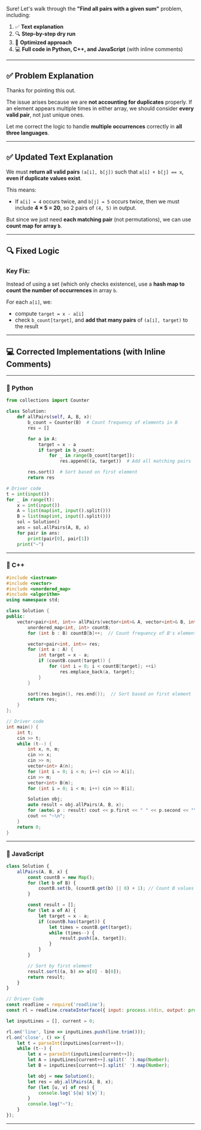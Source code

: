 Sure! Let's walk through the **"Find all pairs with a given sum"** problem, including:

1. ✅ **Text explanation**
2. 🔍 **Step-by-step dry run**
3. 🧠 **Optimized approach**
4. 💻 **Full code in Python, C++, and JavaScript** (with inline comments)

---

## ✅ Problem Explanation
Thanks for pointing this out.

The issue arises because we are **not accounting for duplicates** properly. If an element appears multiple times in either array, we should consider **every valid pair**, not just unique ones.

Let me correct the logic to handle **multiple occurrences** correctly in **all three languages**.

---

## ✅ Updated Text Explanation

We must **return all valid pairs** `(a[i], b[j])` such that `a[i] + b[j] == x`, **even if duplicate values exist**.

This means:

* If `a[i] = 4` occurs twice, and `b[j] = 5` occurs twice, then we must include **4 × 5 = 20**, so 2 pairs of `(4, 5)` in output.

But since we just need **each matching pair** (not permutations), we can use **count map for array `b`**.

---

## 🔍 Fixed Logic

### Key Fix:

Instead of using a set (which only checks existence), use a **hash map to count the number of occurrences** in array `b`.

For each `a[i]`, we:

* compute `target = x - a[i]`
* check `b_count[target]`, and **add that many pairs** of `(a[i], target)` to the result

---

## 💻 Corrected Implementations (with Inline Comments)

---

### 🔸 Python

```python
from collections import Counter

class Solution:
    def allPairs(self, A, B, x):
        b_count = Counter(B)  # Count frequency of elements in B
        res = []

        for a in A:
            target = x - a
            if target in b_count:
                for _ in range(b_count[target]):
                    res.append((a, target))  # Add all matching pairs

        res.sort()  # Sort based on first element
        return res

# Driver code
t = int(input())
for _ in range(t):
    x = int(input())
    A = list(map(int, input().split()))
    B = list(map(int, input().split()))
    sol = Solution()
    ans = sol.allPairs(A, B, x)
    for pair in ans:
        print(pair[0], pair[1])
    print("~")
```

---

### 🔸 C++

```cpp
#include <iostream>
#include <vector>
#include <unordered_map>
#include <algorithm>
using namespace std;

class Solution {
public:
    vector<pair<int, int>> allPairs(vector<int>& A, vector<int>& B, int x) {
        unordered_map<int, int> countB;
        for (int b : B) countB[b]++;  // Count frequency of B's elements

        vector<pair<int, int>> res;
        for (int a : A) {
            int target = x - a;
            if (countB.count(target)) {
                for (int i = 0; i < countB[target]; ++i)
                    res.emplace_back(a, target);
            }
        }

        sort(res.begin(), res.end());  // Sort based on first element
        return res;
    }
};

// Driver code
int main() {
    int t;
    cin >> t;
    while (t--) {
        int x, n, m;
        cin >> x;
        cin >> n;
        vector<int> A(n);
        for (int i = 0; i < n; i++) cin >> A[i];
        cin >> m;
        vector<int> B(m);
        for (int i = 0; i < m; i++) cin >> B[i];

        Solution obj;
        auto result = obj.allPairs(A, B, x);
        for (auto& p : result) cout << p.first << " " << p.second << "\n";
        cout << "~\n";
    }
    return 0;
}
```

---

### 🔸 JavaScript

```javascript
class Solution {
    allPairs(A, B, x) {
        const countB = new Map();
        for (let b of B) {
            countB.set(b, (countB.get(b) || 0) + 1); // Count B values
        }

        const result = [];
        for (let a of A) {
            let target = x - a;
            if (countB.has(target)) {
                let times = countB.get(target);
                while (times--) {
                    result.push([a, target]);
                }
            }
        }

        // Sort by first element
        result.sort((a, b) => a[0] - b[0]);
        return result;
    }
}

// Driver Code
const readline = require('readline');
const rl = readline.createInterface({ input: process.stdin, output: process.stdout });

let inputLines = [], current = 0;

rl.on('line', line => inputLines.push(line.trim()));
rl.on('close', () => {
    let t = parseInt(inputLines[current++]);
    while (t--) {
        let x = parseInt(inputLines[current++]);
        let A = inputLines[current++].split(' ').map(Number);
        let B = inputLines[current++].split(' ').map(Number);

        let obj = new Solution();
        let res = obj.allPairs(A, B, x);
        for (let [u, v] of res) {
            console.log(`${u} ${v}`);
        }
        console.log("~");
    }
});
```

---

